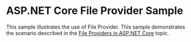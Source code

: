 # ASP.NET Core File Provider Sample

This sample illustrates the use of File Provider. This sample demonstrates the scenario described in the [File Providers in ASP.NET Core](https://docs.microsoft.com/aspnet/core/fundamentals/file-providers) topic.
